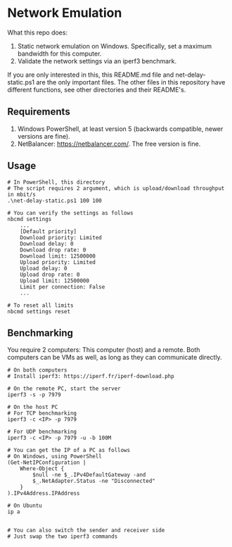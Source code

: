 # Network Emulation
What this repo does:
1. Static network emulation on Windows. Specifically, set a maximum bandwidth for this computer.
2. Validate the network settings via an iperf3 benchmark.

If you are only interested in this, this README.md file and net-delay-static.ps1 are the only important files.
The other files in this repository have different functions, see other directories and their README's.

## Requirements
1. Windows PowerShell, at least version 5 (backwards compatible, newer versions are fine).
2. NetBalancer: https://netbalancer.com/. The free version is fine.

## Usage
```
# In PowerShell, this directory
# The script requires 2 argument, which is upload/download throughput in mbit/s
.\net-delay-static.ps1 100 100

# You can verify the settings as follows
nbcmd settings
    ...
    [Default priority]
    Download priority: Limited
    Download delay: 0
    Download drop rate: 0
    Download limit: 12500000
    Upload priority: Limited
    Upload delay: 0
    Upload drop rate: 0
    Upload limit: 12500000
    Limit per connection: False
    ...

# To reset all limits
nbcmd settings reset
```

## Benchmarking
You require 2 computers: This computer (host) and a remote. 
Both computers can be VMs as well, as long as they can communicate directly.

```
# On both computers
# Install iperf3: https://iperf.fr/iperf-download.php

# On the remote PC, start the server
iperf3 -s -p 7979

# On the host PC
# For TCP benchmarking
iperf3 -c <IP> -p 7979

# For UDP benchmarking
iperf3 -c <IP> -p 7979 -u -b 100M

# You can get the IP of a PC as follows
# On Windows, using PowerShell
(Get-NetIPConfiguration |
    Where-Object {
        $null -ne $_.IPv4DefaultGateway -and
        $_.NetAdapter.Status -ne "Disconnected"
    }
).IPv4Address.IPAddress

# On Ubuntu
ip a


# You can also switch the sender and receiver side
# Just swap the two iperf3 commands
```
